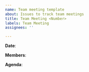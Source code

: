 ```yaml
---
name: Team meeting template
about: Issues to track team meetings
title: Team Meeting <Number>
labels: Team Meeting
assignees: ''

---
```


**Date**:

**Members**: <Team Members Who Attended>

**Agenda**:
